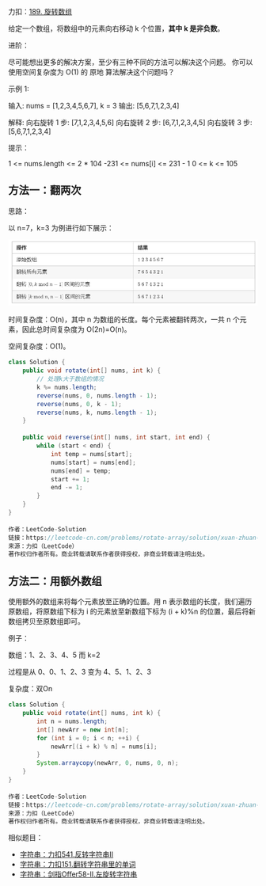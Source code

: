 力扣：[189. 旋转数组](https://leetcode-cn.com/problems/rotate-array/)



给定一个数组，将数组中的元素向右移动 k 个位置，**其中 k 是非负数**。

 

进阶：

尽可能想出更多的解决方案，至少有三种不同的方法可以解决这个问题。
你可以使用空间复杂度为 O(1) 的 原地 算法解决这个问题吗？




示例 1:

输入: nums = [1,2,3,4,5,6,7], k = 3
输出: [5,6,7,1,2,3,4]



解释:
向右旋转 1 步: [7,1,2,3,4,5,6]
向右旋转 2 步: [6,7,1,2,3,4,5]
向右旋转 3 步: [5,6,7,1,2,3,4]




提示：

1 <= nums.length <= 2 * 104
-231 <= nums[i] <= 231 - 1
0 <= k <= 105



## 方法一：翻两次

思路：

 以 n=7，k=3 为例进行如下展示： 

![1611832442344](../../../../assets/1611832442344.png)



时间复杂度：O(n)，其中 n 为数组的长度。每个元素被翻转两次，一共 n 个元素，因此总时间复杂度为 O(2n)=O(n)。

空间复杂度：O(1)。

````java
class Solution {
    public void rotate(int[] nums, int k) {
        // 处理k大于数组的情况
        k %= nums.length;
        reverse(nums, 0, nums.length - 1);
        reverse(nums, 0, k - 1);
        reverse(nums, k, nums.length - 1);
    }

    public void reverse(int[] nums, int start, int end) {
        while (start < end) {
            int temp = nums[start];
            nums[start] = nums[end];
            nums[end] = temp;
            start += 1;
            end -= 1;
        }
    }
}

作者：LeetCode-Solution
链接：https://leetcode-cn.com/problems/rotate-array/solution/xuan-zhuan-shu-zu-by-leetcode-solution-nipk/
来源：力扣（LeetCode）
著作权归作者所有。商业转载请联系作者获得授权，非商业转载请注明出处。
````





## 方法二：用额外数组

使用额外的数组来将每个元素放至正确的位置。用 n 表示数组的长度，我们遍历原数组，将原数组下标为 i 的元素放至新数组下标为 (i + k)%n 的位置，最后将新数组拷贝至原数组即可。

例子：

数组：1、2、3、4、5 而 k=2

过程是从  0、0、1、2、3 变为 4、5、1、2、3



复杂度：双On

````java
class Solution {
    public void rotate(int[] nums, int k) {
        int n = nums.length;
        int[] newArr = new int[n];
        for (int i = 0; i < n; ++i) {
            newArr[(i + k) % n] = nums[i];
        }
        System.arraycopy(newArr, 0, nums, 0, n);
    }
}

作者：LeetCode-Solution
链接：https://leetcode-cn.com/problems/rotate-array/solution/xuan-zhuan-shu-zu-by-leetcode-solution-nipk/
来源：力扣（LeetCode）
著作权归作者所有。商业转载请联系作者获得授权，非商业转载请注明出处。
````







相似题目：

- [字符串：力扣541.反转字符串II](https://mp.weixin.qq.com/s/XGSk1GyPWhfqj2g7Cb1Vgw)
- [字符串：力扣151.翻转字符串里的单词](https://mp.weixin.qq.com/s/X3qpi2v5RSp08mO-W5Vicw)
- [字符串：剑指Offer58-II.左旋转字符串](https://mp.weixin.qq.com/s/PmcdiWSmmccHAONzU0ScgQ)
